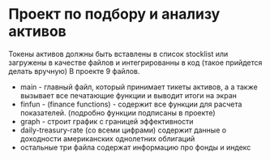 # Проект по подбору и анализу активов
Токены активов должны быть вставлены в список stocklist или загружены в качестве файлов и интегрированны в код (такое прийдется делать вручную) 
В проекте 9 файлов. 
- main - главный файл, который принимает тикеты активов, а а также вызывает все печатающие функции и выводит итоги на экран
- finfun - (finance functions) - содержит все функции для расчета показателей. (подробно функции подписаны в проекте) 
- graph - строит график с границей эффективности
- daily-treasury-rate (со всеми цифрами) содержит данные о доходности американских однолетних облигаций
- остальные три файла содержат информацию про фонды и индекс 
